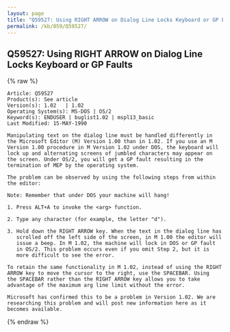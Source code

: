 ```yaml
---
layout: page
title: "Q59527: Using RIGHT ARROW on Dialog Line Locks Keyboard or GP Faults"
permalink: /kb/059/Q59527/
---
```


## Q59527: Using RIGHT ARROW on Dialog Line Locks Keyboard or GP Faults

{% raw %}

	Article: Q59527
	Product(s): See article
	Version(s): 1.02   | 1.02
	Operating System(s): MS-DOS | OS/2
	Keyword(s): ENDUSER | buglist1.02 | mspl13_basic
	Last Modified: 15-MAY-1990
	
	Manipulating text on the dialog line must be handled differently in
	the Microsoft Editor (M) Version 1.00 than in 1.02. If you use an M
	Version 1.00 procedure in M Version 1.02 under DOS, the keyboard will
	lock up and alternating screens of jumbled characters may appear on
	the screen. Under OS/2, you will get a GP fault resulting in the
	termination of MEP by the operating system.
	
	The problem can be observed by using the following steps from within
	the editor:
	
	Note: Remember that under DOS your machine will hang!
	
	1. Press ALT+A to invoke the <arg> function.
	
	2. Type any character (for example, the letter "d").
	
	3. Hold down the RIGHT ARROW key. When the text in the dialog line has
	   scrolled off the left side of the screen, in M 1.00 the editor will
	   issue a beep. In M 1.02, the machine will lock in DOS or GP fault
	   in OS/2. This problem occurs even if you omit Step 2, but it is
	   more difficult to see the error.
	
	To retain the same functionality in M 1.02, instead of using the RIGHT
	ARROW key to move the cursor to the right, use the SPACEBAR. Using
	the SPACEBAR rather than the RIGHT ARROW key allows you to take
	advantage of the maximum arg line limit without the error.
	
	Microsoft has confirmed this to be a problem in Version 1.02. We are
	researching this problem and will post new information here as it
	becomes available.

{% endraw %}

